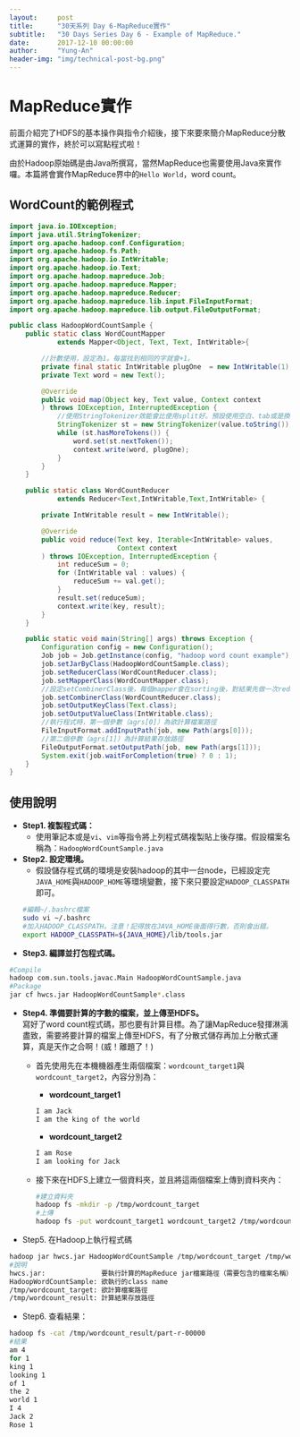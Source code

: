 ```yaml
---
layout:     post
title:      "30天系列 Day 6-MapReduce實作"
subtitle:   "30 Days Series Day 6 - Example of MapReduce."
date:       2017-12-10 00:00:00
author:     "Yung-An"
header-img: "img/technical-post-bg.png"
---
```


# MapReduce實作

前面介紹完了HDFS的基本操作與指令介紹後，接下來要來簡介MapReduce分散式運算的實作，終於可以寫點程式啦！

由於Hadoop原始碼是由Java所撰寫，當然MapReduce也需要使用Java來實作囉。本篇將會實作MapReduce界中的`Hello World`，word count。

## WordCount的範例程式
```java
import java.io.IOException;
import java.util.StringTokenizer;
import org.apache.hadoop.conf.Configuration;
import org.apache.hadoop.fs.Path;
import org.apache.hadoop.io.IntWritable;
import org.apache.hadoop.io.Text;
import org.apache.hadoop.mapreduce.Job;
import org.apache.hadoop.mapreduce.Mapper;
import org.apache.hadoop.mapreduce.Reducer;
import org.apache.hadoop.mapreduce.lib.input.FileInputFormat;
import org.apache.hadoop.mapreduce.lib.output.FileOutputFormat;

public class HadoopWordCountSample {
    public static class WordCountMapper
            extends Mapper<Object, Text, Text, IntWritable>{

        //計數使用，設定為1。每當找到相同的字就會+1。
        private final static IntWritable plugOne  = new IntWritable(1);
        private Text word = new Text();

        @Override
        public void map(Object key, Text value, Context context
        ) throws IOException, InterruptedException {
            //使用StringTokenizer效能會比使用split好。預設使用空白、tab或是換行當作分隔符號。
            StringTokenizer st = new StringTokenizer(value.toString());
            while (st.hasMoreTokens()) {
                word.set(st.nextToken());
                context.write(word, plugOne);
            }
        }
    }

    public static class WordCountReducer
            extends Reducer<Text,IntWritable,Text,IntWritable> {

        private IntWritable result = new IntWritable();

        @Override
        public void reduce(Text key, Iterable<IntWritable> values,
                           Context context
        ) throws IOException, InterruptedException {
            int reduceSum = 0;
            for (IntWritable val : values) {
                reduceSum += val.get();
            }
            result.set(reduceSum);
            context.write(key, result);
        }
    }

    public static void main(String[] args) throws Exception {
        Configuration config = new Configuration();
        Job job = Job.getInstance(config, "hadoop word count example");
        job.setJarByClass(HadoopWordCountSample.class);
        job.setReducerClass(WordCountReducer.class);
        job.setMapperClass(WordCountMapper.class);
        //設定setCombinerClass後，每個mapper會在sorting後，對結果先做一次reduce
        job.setCombinerClass(WordCountReducer.class);
        job.setOutputKeyClass(Text.class);
        job.setOutputValueClass(IntWritable.class);
        //執行程式時，第一個參數（agrs[0]）為欲計算檔案路徑
        FileInputFormat.addInputPath(job, new Path(args[0]));
        //第二個參數（agrs[1]）為計算結果存放路徑
        FileOutputFormat.setOutputPath(job, new Path(args[1]));
        System.exit(job.waitForCompletion(true) ? 0 : 1);
    }
}
```

## 使用說明

* **Step1. 複製程式碼：**
  * 使用筆記本或是`vi`、`vim`等指令將上列程式碼複製貼上後存擋。假設檔案名稱為：`HadoopWordCountSample.java`
* **Step2. 設定環境。**
  * 假設儲存程式碼的環境是安裝hadoop的其中一台node，已經設定完`JAVA_HOME`與`HADOOP_HOME`等環境變數，接下來只要設定`HADOOP_CLASSPATH`即可。
  ```bash
  #編輯~/.bashrc檔案
  sudo vi ~/.bashrc
  #加入HADOOP_CLASSPATH。注意！記得放在JAVA_HOME後面得行數，否則會出錯。
  export HADOOP_CLASSPATH=${JAVA_HOME}/lib/tools.jar
  ```
* **Step3. 編譯並打包程式碼。**
```bash
#Compile
hadoop com.sun.tools.javac.Main HadoopWordCountSample.java
#Package
jar cf hwcs.jar HadoopWordCountSample*.class
```
* **Step4. 準備要計算的字數的檔案，並上傳至HDFS。**    
寫好了word count程式碼，那也要有計算目標。為了讓MapReduce發揮淋漓盡致，需要將要計算的檔案上傳至HDFS，有了分散式儲存再加上分散式運算，真是天作之合啊！(威！離題了！)    
  * 首先使用先在本機機器產生兩個檔案：`wordcount_target1`與`wordcount_target2`，內容分別為：    
    * **wordcount_target1**
    ```bash
    I am Jack
    I am the king of the world
    ```
    * **wordcount_target2**
    ```bash
    I am Rose
    I am looking for Jack
    ```

  * 接下來在HDFS上建立一個資料夾，並且將這兩個檔案上傳到資料夾內：    
    ```bash
    #建立資料夾
    hadoop fs -mkdir -p /tmp/wordcount_target
    #上傳
    hadoop fs -put wordcount_target1 wordcount_target2 /tmp/wordcount_target
    ```
* Step5. 在Hadoop上執行程式碼
```bash
hadoop jar hwcs.jar HadoopWordCountSample /tmp/wordcount_target /tmp/wordcount_result
#說明
hwcs.jar:              要執行計算的MapReduce jar檔案路徑（需要包含的檔案名稱）
HadoopWordCountSample: 欲執行的class name
/tmp/wordcount_target: 欲計算檔案路徑
/tmp/wordcount_result: 計算結果存放路徑
```
* Step6. 查看結果：
```bash
hadoop fs -cat /tmp/wordcount_result/part-r-00000
#結果
am 4
for 1
king 1
looking 1
of 1
the 2
world 1
I 4
Jack 2
Rose 1
```
